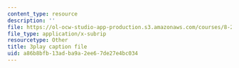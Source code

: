 ```yaml
---
content_type: resource
description: ''
file: https://ol-ocw-studio-app-production.s3.amazonaws.com/courses/8-20-introduction-to-special-relativity-january-iap-2021/a86b8bfb13adba9a2ee67de27e4bc034_naTiUQOq34.srt
file_type: application/x-subrip
resourcetype: Other
title: 3play caption file
uid: a86b8bfb-13ad-ba9a-2ee6-7de27e4bc034
---
```


